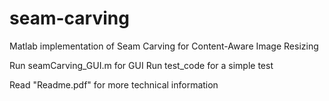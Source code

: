 # seam-carving
Matlab implementation of Seam Carving for Content-Aware Image Resizing 

Run seamCarving_GUI.m for GUI
Run test_code for a simple test

Read "Readme.pdf" for more technical information
